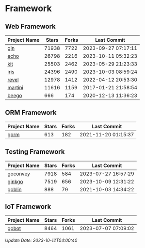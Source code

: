 # Framework

## Web Framework
| Project Name | Stars | Forks | Last Commit |
| ------------ | ----- | ----- | ----------- |
| [gin](https://github.com/gin-gonic/gin) | 71938 | 7722 | 2023-09-27 07:17:11 |
| [echo](https://github.com/labstack/echo) | 26798 | 2216 | 2023-10-11 05:32:23 |
| [kit](https://github.com/go-kit/kit) | 25503 | 2462 | 2023-05-29 21:23:33 |
| [iris](https://github.com/kataras/iris) | 24396 | 2490 | 2023-10-03 08:59:24 |
| [revel](https://github.com/revel/revel) | 12978 | 1412 | 2022-04-12 20:53:30 |
| [martini](https://github.com/go-martini/martini) | 11616 | 1159 | 2017-01-21 21:58:54 |
| [beego](https://github.com/astaxie/beego) | 666 | 174 | 2020-12-13 11:36:23 |

## ORM Framework
| Project Name | Stars | Forks | Last Commit |
| ------------ | ----- | ----- | ----------- |
| [gorm](https://github.com/jinzhu/gorm) | 613 | 182 | 2021-11-20 01:15:37 |

## Testing Framework
| Project Name | Stars | Forks | Last Commit |
| ------------ | ----- | ----- | ----------- |
| [goconvey](https://github.com/smartystreets/goconvey) | 7918 | 584 | 2023-07-27 16:57:29 |
| [ginkgo](https://github.com/onsi/ginkgo) | 7519 | 656 | 2023-10-09 12:31:22 |
| [goblin](https://github.com/franela/goblin) | 888 | 79 | 2021-10-03 14:34:22 |

## IoT Framework
| Project Name | Stars | Forks | Last Commit |
| ------------ | ----- | ----- | ----------- |
| [gobot](https://github.com/hybridgroup/gobot) | 8464 | 1061 | 2023-07-07 07:09:02 |

*Update Date: 2023-10-12T04:00:40*